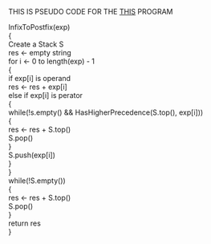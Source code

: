 THIS IS PSEUDO CODE FOR THE [THIS](https://github.com/ShubhamJagtap2000/Data-Structures-and-Algorithms/blob/main/Algorithms/Infix%20to%20Postfix/Infix-to-Postfix.cpp) PROGRAM

InfixToPostfix(exp) \
{\
  Create a Stack S\
  res <- empty string\
  for i <- 0 to length(exp) - 1\
  {\
    if exp[i] is operand\
      res <- res + exp[i]\
    else if exp[i] is perator\
    {\
      while(!s.empty() && HasHigherPrecedence(S.top(), exp[i]))\
      {\
        res <- res + S.top()\
        S.pop()\
      }\
      S.push(exp[i])\
    }\
  }\
  while(!S.empty())\
  {\
    res <- res + S.top()\
    S.pop()\
  }\
  return res\
}
